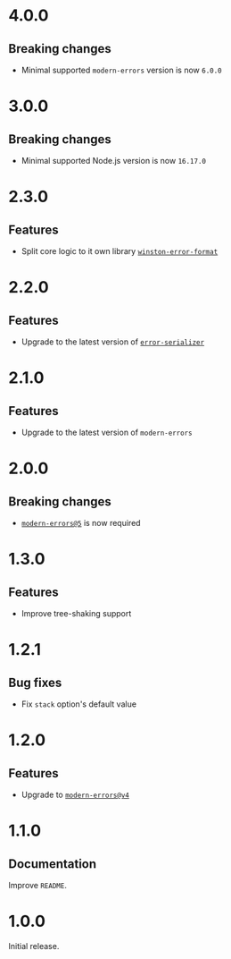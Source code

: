 # 4.0.0

## Breaking changes

- Minimal supported `modern-errors` version is now `6.0.0`

# 3.0.0

## Breaking changes

- Minimal supported Node.js version is now `16.17.0`

# 2.3.0

## Features

- Split core logic to it own library
  [`winston-error-format`](https://github.com/ehmicky/winston-error-format)

# 2.2.0

## Features

- Upgrade to the latest version of
  [`error-serializer`](https://github.com/ehmicky/error-serializer)

# 2.1.0

## Features

- Upgrade to the latest version of `modern-errors`

# 2.0.0

## Breaking changes

- [`modern-errors@5`](https://github.com/ehmicky/modern-errors/releases/tag/5.0.0)
  is now required

# 1.3.0

## Features

- Improve tree-shaking support

# 1.2.1

## Bug fixes

- Fix `stack` option's default value

# 1.2.0

## Features

- Upgrade to
  [`modern-errors@v4`](https://github.com/ehmicky/modern-errors/releases/tag/4.0.0)

# 1.1.0

## Documentation

Improve `README`.

# 1.0.0

Initial release.
